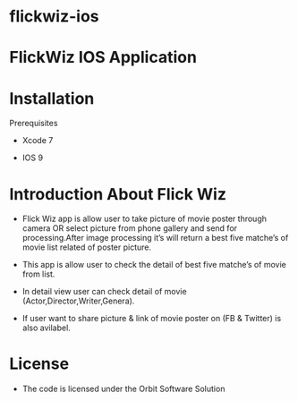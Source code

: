 # flickwiz-ios
FlickWiz IOS Application
==========================
Installation
==========================
Prerequisites

* Xcode 7

* IOS 9

Introduction About Flick Wiz
==========================
* Flick Wiz app is allow user to take picture of movie poster through camera OR select picture from phone gallery and send     for processing.After image processing it’s will return a best five matche’s of movie list related of poster picture.

* This app is allow user to check the detail of best five matche’s of movie from list.

* In detail view user can check detail of movie (Actor,Director,Writer,Genera).

* If user want to share picture & link of movie poster on (FB & Twitter) is also avilabel.


License
==========================

* The code is licensed under the Orbit Software Solution
